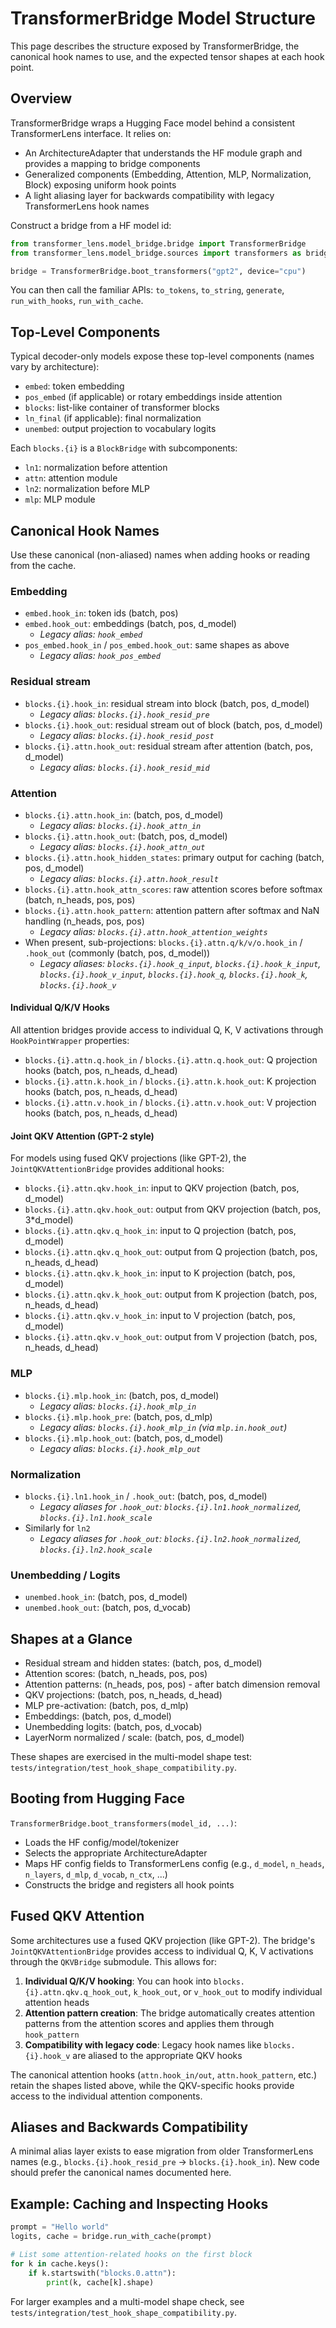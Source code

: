 # TransformerBridge Model Structure

This page describes the structure exposed by TransformerBridge, the canonical hook names to use, and the expected tensor shapes at each hook point.

## Overview

TransformerBridge wraps a Hugging Face model behind a consistent TransformerLens interface. It relies on:
- An ArchitectureAdapter that understands the HF module graph and provides a mapping to bridge components
- Generalized components (Embedding, Attention, MLP, Normalization, Block) exposing uniform hook points
- A light aliasing layer for backwards compatibility with legacy TransformerLens hook names

Construct a bridge from a HF model id:

```python
from transformer_lens.model_bridge.bridge import TransformerBridge
from transformer_lens.model_bridge.sources import transformers as bridge_sources  # registers boot

bridge = TransformerBridge.boot_transformers("gpt2", device="cpu")
```

You can then call the familiar APIs: `to_tokens`, `to_string`, `generate`, `run_with_hooks`, `run_with_cache`.

## Top-Level Components

Typical decoder-only models expose these top-level components (names vary by architecture):
- `embed`: token embedding
- `pos_embed` (if applicable) or rotary embeddings inside attention
- `blocks`: list-like container of transformer blocks
- `ln_final` (if applicable): final normalization
- `unembed`: output projection to vocabulary logits

Each `blocks.{i}` is a `BlockBridge` with subcomponents:
- `ln1`: normalization before attention
- `attn`: attention module
- `ln2`: normalization before MLP
- `mlp`: MLP module

## Canonical Hook Names

Use these canonical (non-aliased) names when adding hooks or reading from the cache.

### Embedding
- `embed.hook_in`: token ids (batch, pos)
- `embed.hook_out`: embeddings (batch, pos, d_model)
  - *Legacy alias: `hook_embed`*
- `pos_embed.hook_in` / `pos_embed.hook_out`: same shapes as above
  - *Legacy alias: `hook_pos_embed`*

### Residual stream
- `blocks.{i}.hook_in`: residual stream into block (batch, pos, d_model)
  - *Legacy alias: `blocks.{i}.hook_resid_pre`*
- `blocks.{i}.hook_out`: residual stream out of block (batch, pos, d_model)
  - *Legacy alias: `blocks.{i}.hook_resid_post`*
- `blocks.{i}.attn.hook_out`: residual stream after attention (batch, pos, d_model)
  - *Legacy alias: `blocks.{i}.hook_resid_mid`*

### Attention
- `blocks.{i}.attn.hook_in`: (batch, pos, d_model)
  - *Legacy alias: `blocks.{i}.hook_attn_in`*
- `blocks.{i}.attn.hook_out`: (batch, pos, d_model)
  - *Legacy alias: `blocks.{i}.hook_attn_out`*
- `blocks.{i}.attn.hook_hidden_states`: primary output for caching (batch, pos, d_model)
  - *Legacy alias: `blocks.{i}.attn.hook_result`*
- `blocks.{i}.attn.hook_attn_scores`: raw attention scores before softmax (batch, n_heads, pos, pos)
- `blocks.{i}.attn.hook_pattern`: attention pattern after softmax and NaN handling (n_heads, pos, pos)
  - *Legacy alias: `blocks.{i}.attn.hook_attention_weights`*
- When present, sub-projections: `blocks.{i}.attn.q/k/v/o.hook_in` / `.hook_out` (commonly (batch, pos, d_model))
  - *Legacy aliases: `blocks.{i}.hook_q_input`, `blocks.{i}.hook_k_input`, `blocks.{i}.hook_v_input`, `blocks.{i}.hook_q`, `blocks.{i}.hook_k`, `blocks.{i}.hook_v`*

#### Individual Q/K/V Hooks
All attention bridges provide access to individual Q, K, V activations through `HookPointWrapper` properties:

- `blocks.{i}.attn.q.hook_in` / `blocks.{i}.attn.q.hook_out`: Q projection hooks (batch, pos, n_heads, d_head)
- `blocks.{i}.attn.k.hook_in` / `blocks.{i}.attn.k.hook_out`: K projection hooks (batch, pos, n_heads, d_head)
- `blocks.{i}.attn.v.hook_in` / `blocks.{i}.attn.v.hook_out`: V projection hooks (batch, pos, n_heads, d_head)

#### Joint QKV Attention (GPT-2 style)
For models using fused QKV projections (like GPT-2), the `JointQKVAttentionBridge` provides additional hooks:

- `blocks.{i}.attn.qkv.hook_in`: input to QKV projection (batch, pos, d_model)
- `blocks.{i}.attn.qkv.hook_out`: output from QKV projection (batch, pos, 3*d_model)
- `blocks.{i}.attn.qkv.q_hook_in`: input to Q projection (batch, pos, d_model)
- `blocks.{i}.attn.qkv.q_hook_out`: output from Q projection (batch, pos, n_heads, d_head)
- `blocks.{i}.attn.qkv.k_hook_in`: input to K projection (batch, pos, d_model)
- `blocks.{i}.attn.qkv.k_hook_out`: output from K projection (batch, pos, n_heads, d_head)
- `blocks.{i}.attn.qkv.v_hook_in`: input to V projection (batch, pos, d_model)
- `blocks.{i}.attn.qkv.v_hook_out`: output from V projection (batch, pos, n_heads, d_head)

### MLP
- `blocks.{i}.mlp.hook_in`: (batch, pos, d_model)
  - *Legacy alias: `blocks.{i}.hook_mlp_in`*
- `blocks.{i}.mlp.hook_pre`: (batch, pos, d_mlp)
  - *Legacy alias: `blocks.{i}.hook_mlp_in` (via `mlp.in.hook_out`)*
- `blocks.{i}.mlp.hook_out`: (batch, pos, d_model)
  - *Legacy alias: `blocks.{i}.hook_mlp_out`*

### Normalization
- `blocks.{i}.ln1.hook_in` / `.hook_out`: (batch, pos, d_model)
  - *Legacy aliases for `.hook_out`: `blocks.{i}.ln1.hook_normalized`, `blocks.{i}.ln1.hook_scale`*
- Similarly for `ln2`
  - *Legacy aliases for `.hook_out`: `blocks.{i}.ln2.hook_normalized`, `blocks.{i}.ln2.hook_scale`*

### Unembedding / Logits
- `unembed.hook_in`: (batch, pos, d_model)
- `unembed.hook_out`: (batch, pos, d_vocab)

## Shapes at a Glance

- Residual stream and hidden states: (batch, pos, d_model)
- Attention scores: (batch, n_heads, pos, pos)
- Attention patterns: (n_heads, pos, pos) - after batch dimension removal
- QKV projections: (batch, pos, n_heads, d_head)
- MLP pre-activation: (batch, pos, d_mlp)
- Embeddings: (batch, pos, d_model)
- Unembedding logits: (batch, pos, d_vocab)
- LayerNorm normalized / scale: (batch, pos, d_model)

These shapes are exercised in the multi-model shape test: `tests/integration/test_hook_shape_compatibility.py`.

## Booting from Hugging Face

`TransformerBridge.boot_transformers(model_id, ...)`:
- Loads the HF config/model/tokenizer
- Selects the appropriate ArchitectureAdapter
- Maps HF config fields to TransformerLens config (e.g., `d_model`, `n_heads`, `n_layers`, `d_mlp`, `d_vocab`, `n_ctx`, ...)
- Constructs the bridge and registers all hook points

## Fused QKV Attention

Some architectures use a fused QKV projection (like GPT-2). The bridge's `JointQKVAttentionBridge` provides access to individual Q, K, V activations through the `QKVBridge` submodule. This allows for:

1. **Individual Q/K/V hooking**: You can hook into `blocks.{i}.attn.qkv.q_hook_out`, `k_hook_out`, or `v_hook_out` to modify individual attention heads
2. **Attention pattern creation**: The bridge automatically creates attention patterns from the attention scores and applies them through `hook_pattern`
3. **Compatibility with legacy code**: Legacy hook names like `blocks.{i}.hook_v` are aliased to the appropriate QKV hooks

The canonical attention hooks (`attn.hook_in/out`, `attn.hook_pattern`, etc.) retain the shapes listed above, while the QKV-specific hooks provide access to the individual attention components.

## Aliases and Backwards Compatibility

A minimal alias layer exists to ease migration from older TransformerLens names (e.g., `blocks.{i}.hook_resid_pre` → `blocks.{i}.hook_in`). New code should prefer the canonical names documented here.

## Example: Caching and Inspecting Hooks

```python
prompt = "Hello world"
logits, cache = bridge.run_with_cache(prompt)

# List some attention-related hooks on the first block
for k in cache.keys():
    if k.startswith("blocks.0.attn"):
        print(k, cache[k].shape)
```

For larger examples and a multi-model shape check, see `tests/integration/test_hook_shape_compatibility.py`.
